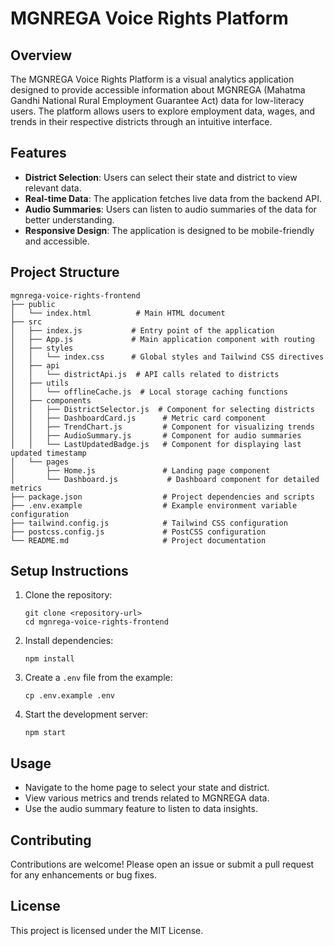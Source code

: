 # MGNREGA Voice Rights Platform

## Overview
The MGNREGA Voice Rights Platform is a visual analytics application designed to provide accessible information about MGNREGA (Mahatma Gandhi National Rural Employment Guarantee Act) data for low-literacy users. The platform allows users to explore employment data, wages, and trends in their respective districts through an intuitive interface.

## Features
- **District Selection**: Users can select their state and district to view relevant data.
- **Real-time Data**: The application fetches live data from the backend API.
- **Audio Summaries**: Users can listen to audio summaries of the data for better understanding.
- **Responsive Design**: The application is designed to be mobile-friendly and accessible.

## Project Structure
```
mgnrega-voice-rights-frontend
├── public
│   └── index.html          # Main HTML document
├── src
│   ├── index.js           # Entry point of the application
│   ├── App.js             # Main application component with routing
│   ├── styles
│   │   └── index.css      # Global styles and Tailwind CSS directives
│   ├── api
│   │   └── districtApi.js  # API calls related to districts
│   ├── utils
│   │   └── offlineCache.js  # Local storage caching functions
│   ├── components
│   │   ├── DistrictSelector.js  # Component for selecting districts
│   │   ├── DashboardCard.js      # Metric card component
│   │   ├── TrendChart.js         # Component for visualizing trends
│   │   ├── AudioSummary.js       # Component for audio summaries
│   │   └── LastUpdatedBadge.js   # Component for displaying last updated timestamp
│   └── pages
│       ├── Home.js               # Landing page component
│       └── Dashboard.js           # Dashboard component for detailed metrics
├── package.json                  # Project dependencies and scripts
├── .env.example                  # Example environment variable configuration
├── tailwind.config.js            # Tailwind CSS configuration
├── postcss.config.js             # PostCSS configuration
└── README.md                     # Project documentation
```

## Setup Instructions
1. Clone the repository:
   ```
   git clone <repository-url>
   cd mgnrega-voice-rights-frontend
   ```

2. Install dependencies:
   ```
   npm install
   ```

3. Create a `.env` file from the example:
   ```
   cp .env.example .env
   ```

4. Start the development server:
   ```
   npm start
   ```

## Usage
- Navigate to the home page to select your state and district.
- View various metrics and trends related to MGNREGA data.
- Use the audio summary feature to listen to data insights.

## Contributing
Contributions are welcome! Please open an issue or submit a pull request for any enhancements or bug fixes.

## License
This project is licensed under the MIT License.